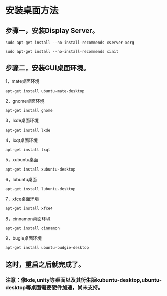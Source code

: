 # 安装桌面方法

## 步骤一，安装Display Server。

```
sudo apt-get install --no-install-recommends xserver-xorg

sudo apt-get install --no-install-recommends xinit
```

## 步骤二，安装GUI桌面环境。

1，mate桌面环境

`apt-get install ubuntu-mate-desktop`

2，gnome桌面环境

`apt-get install gnome`

3，lxde桌面环境

`apt-get install lxde`

4，lxqt桌面环境

`apt-get install lxqt`

5，xubuntu桌面

`apt-get install xubuntu-desktop`

6，lubuntu桌面

`apt-get install lubuntu-desktop`

7，xfce桌面环境

`apt-get install xfce4`

8，cinnamon桌面环境

`apt-get install cinnamon`

9，bugie桌面环境

`apt-get install ubuntu-budgie-desktop`

## 这时，重启之后就完成了。

### 注意：像kde,unity等桌面以及其衍生版kubuntu-desktop,ubuntu-desktop等桌面需要硬件加速，尚未支持。

